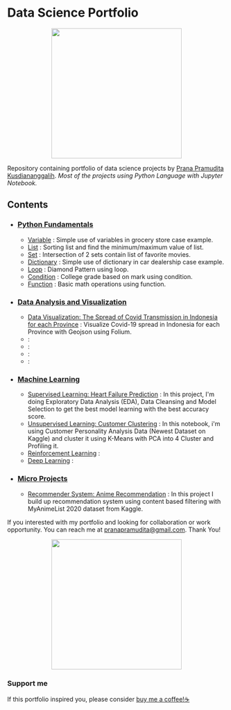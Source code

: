 # Data Science Portfolio

<p align="center">
<img src="https://pbs.twimg.com/media/FB8-E9bXEAAYCIf?format=jpg&name=large"
width="300"
object-fit=""
/>
</p>

Repository containing portfolio of data science projects by [Prana Pramudita Kusdiananggalih](https://github.com/pranapramudita). 
_Most of the projects using Python Language with Jupyter Notebook._

## Contents

- ### [Python Fundamentals](Python%20Fundamentals)
  - [Variable](Python%20Fundamentals/variable%20-%20Grocery%20Store.ipynb) : Simple use of variables in grocery store case example.
  - [List](Python%20Fundamentals/list%20-%20Sorting.ipynb) : Sorting list and find the minimum/maximum value of list.
  - [Set](Python%20Fundamentals/set%20-%20Intersection.ipynb) : Intersection of 2 sets contain list of favorite movies.
  - [Dictionary](Python%20Fundamentals/dictionary%20-%20Car%20Dealership.ipynb) : Simple use of dictionary in car dealership case example.
  - [Loop](Python%20Fundamentals/loop%20-%20Patterns.ipynb) : Diamond Pattern using loop.
  - [Condition](Python%20Fundamentals/condition%20-%20Grade.ipynb) : College grade based on mark using condition.
  - [Function](Python%20Fundamentals/function%20-%20Basic%20Math%20Operations.ipynb) : Basic math operations using function.

- ### [Data Analysis and Visualization](Data%20Analysis%20and%20Visualization)
  - [Data Visualization: The Spread of Covid Transmission in Indonesia for each Province](Data%20Analysis%20and%20Visualization/The%20Spread%20of%20Covid%20Transmission%20in%20Indonesia%20for%20each%20Province.ipynb) : Visualize Covid-19 spread in Indonesia for each Province with Geojson using Folium.
  - []():
  - []():
  - []():
  - []():

- ### [Machine Learning](Machine%20Learning)
  - [Supervised Learning: Heart Failure Prediction](Machine%20Learning/Supervised%20Learning%20-%20Heart%20Failure%20Prediction%20.ipynb) : In this project, I'm doing Exploratory Data Analysis (EDA), Data Cleansing and Model Selection to get the best model learning with the best accuracy score.
  - [Unsupervised Learning: Customer Clustering](Machine%20Learning/Unsupervised%20Learning%20-%20Marketing%20Campaign.ipynb) : In this notebook, i'm using Customer Personality Analysis Data (Newest Dataset on Kaggle) and cluster it using K-Means with PCA into 4 Cluster and Profiling it.
  - [Reinforcement Learning](Machine%20Learning/Reinforcement%20Learning.ipynb) :
  - [Deep Learning](Machine%20Learning/Deep%20Learning.ipynb) :

- ### [Micro Projects]()
  - [Recommender System: Anime Recommendation](Micro%20Projects/Recommender%20System%20-%20Anime%20Recommendation%20using%20Content%20Based%20Filtering.ipynb) : In this project I build up recommendation system using content based filtering with MyAnimeList 2020 dataset from Kaggle.

If you interested with my portfolio and looking for collaboration or work opportunity. You can reach me at pranapramudita@gmail.com. Thank You!

<p align="center">
<img src="https://pbs.twimg.com/media/FBgddsrXEAEC0k9?format=jpg&name=large"
width="300"
object-fit=""
/>
</p>

### Support me
If this portfolio inspired you, please consider [buy me a coffee!☕](https://saweria.co/pranapramudita)